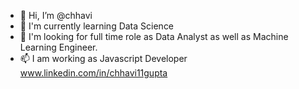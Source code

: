 - 👋 Hi, I’m @chhavi
- 👀 I'm currently learning Data Science
- 🌱 I'm looking for full time role as Data Analyst as well as Machine Learning Engineer.
- 📫 I am working as Javascript Developer
   www.linkedin.com/in/chhavi11gupta

<!---
chhavi11/chhavi11 is a ✨ special ✨ repository because its `README.md` (this file) appears on your GitHub profile.
You can click the Preview link to take a look at your changes.
--->
